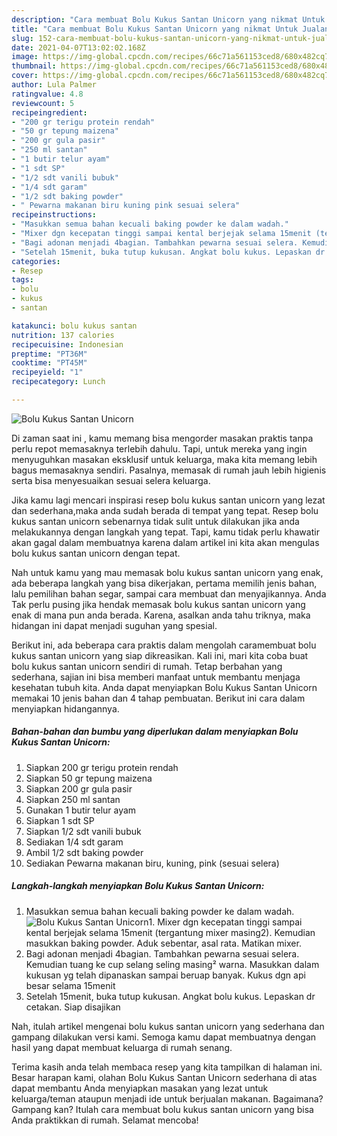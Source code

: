 ```yaml
---
description: "Cara membuat Bolu Kukus Santan Unicorn yang nikmat Untuk Jualan"
title: "Cara membuat Bolu Kukus Santan Unicorn yang nikmat Untuk Jualan"
slug: 152-cara-membuat-bolu-kukus-santan-unicorn-yang-nikmat-untuk-jualan
date: 2021-04-07T13:02:02.168Z
image: https://img-global.cpcdn.com/recipes/66c71a561153ced8/680x482cq70/bolu-kukus-santan-unicorn-foto-resep-utama.jpg
thumbnail: https://img-global.cpcdn.com/recipes/66c71a561153ced8/680x482cq70/bolu-kukus-santan-unicorn-foto-resep-utama.jpg
cover: https://img-global.cpcdn.com/recipes/66c71a561153ced8/680x482cq70/bolu-kukus-santan-unicorn-foto-resep-utama.jpg
author: Lula Palmer
ratingvalue: 4.8
reviewcount: 5
recipeingredient:
- "200 gr terigu protein rendah"
- "50 gr tepung maizena"
- "200 gr gula pasir"
- "250 ml santan"
- "1 butir telur ayam"
- "1 sdt SP"
- "1/2 sdt vanili bubuk"
- "1/4 sdt garam"
- "1/2 sdt baking powder"
- " Pewarna makanan biru kuning pink sesuai selera"
recipeinstructions:
- "Masukkan semua bahan kecuali baking powder ke dalam wadah."
- "Mixer dgn kecepatan tinggi sampai kental berjejak selama 15menit (tergantung mixer masing2). Kemudian masukkan baking powder. Aduk sebentar, asal rata. Matikan mixer."
- "Bagi adonan menjadi 4bagian. Tambahkan pewarna sesuai selera. Kemudian tuang ke cup selang seling masing² warna. Masukkan dalam kukusan yg telah dipanaskan sampai beruap banyak. Kukus dgn api besar selama 15menit"
- "Setelah 15menit, buka tutup kukusan. Angkat bolu kukus. Lepaskan dr cetakan. Siap disajikan"
categories:
- Resep
tags:
- bolu
- kukus
- santan

katakunci: bolu kukus santan 
nutrition: 137 calories
recipecuisine: Indonesian
preptime: "PT36M"
cooktime: "PT45M"
recipeyield: "1"
recipecategory: Lunch

---
```



![Bolu Kukus Santan Unicorn](https://img-global.cpcdn.com/recipes/66c71a561153ced8/680x482cq70/bolu-kukus-santan-unicorn-foto-resep-utama.jpg)

Di zaman  saat ini , kamu memang bisa mengorder masakan praktis tanpa perlu repot memasaknya terlebih dahulu. Tapi, untuk mereka yang ingin menyuguhkan masakan eksklusif untuk keluarga, maka kita memang lebih bagus memasaknya sendiri. Pasalnya, memasak di rumah jauh lebih higienis serta bisa menyesuaikan sesuai selera keluarga.

Jika kamu lagi mencari inspirasi resep bolu kukus santan unicorn yang lezat dan sederhana,maka anda sudah berada di tempat yang tepat. Resep bolu kukus santan unicorn  sebenarnya tidak sulit untuk dilakukan jika anda melakukannya dengan langkah yang tepat. Tapi, kamu tidak perlu khawatir akan gagal dalam membuatnya 
karena dalam artikel ini kita akan mengulas bolu kukus santan unicorn dengan tepat.  



Nah untuk kamu yang mau memasak bolu kukus santan unicorn yang enak, ada beberapa langkah yang bisa dikerjakan, pertama memilih jenis bahan, lalu pemilihan bahan segar, sampai cara membuat dan menyajikannya. Anda Tak perlu pusing jika hendak memasak bolu kukus santan unicorn yang enak di mana pun anda berada. Karena, asalkan anda  tahu triknya, maka hidangan ini dapat menjadi suguhan yang spesial.

Berikut ini, ada beberapa cara praktis  dalam mengolah caramembuat bolu kukus santan unicorn yang siap dikreasikan. Kali ini, mari kita coba buat bolu kukus santan unicorn sendiri di rumah. Tetap berbahan yang sederhana, sajian ini bisa memberi manfaat untuk membantu menjaga kesehatan tubuh kita. Anda dapat menyiapkan Bolu Kukus Santan Unicorn memakai 10 jenis bahan dan 4 tahap pembuatan. Berikut ini cara dalam menyiapkan hidangannya.

<!--inarticleads1-->

##### Bahan-bahan dan bumbu yang diperlukan dalam menyiapkan Bolu Kukus Santan Unicorn:

1. Siapkan 200 gr terigu protein rendah
1. Siapkan 50 gr tepung maizena
1. Siapkan 200 gr gula pasir
1. Siapkan 250 ml santan
1. Gunakan 1 butir telur ayam
1. Siapkan 1 sdt SP
1. Siapkan 1/2 sdt vanili bubuk
1. Sediakan 1/4 sdt garam
1. Ambil 1/2 sdt baking powder
1. Sediakan  Pewarna makanan biru, kuning, pink (sesuai selera)




<!--inarticleads2-->

##### Langkah-langkah menyiapkan Bolu Kukus Santan Unicorn:

1. Masukkan semua bahan kecuali baking powder ke dalam wadah.
<img src="https://img-global.cpcdn.com/steps/207573f51fbf2ad2/160x128cq70/bolu-kukus-santan-unicorn-langkah-memasak-1-foto.jpg" alt="Bolu Kukus Santan Unicorn">1. Mixer dgn kecepatan tinggi sampai kental berjejak selama 15menit (tergantung mixer masing2). Kemudian masukkan baking powder. Aduk sebentar, asal rata. Matikan mixer.
1. Bagi adonan menjadi 4bagian. Tambahkan pewarna sesuai selera. Kemudian tuang ke cup selang seling masing² warna. Masukkan dalam kukusan yg telah dipanaskan sampai beruap banyak. Kukus dgn api besar selama 15menit
1. Setelah 15menit, buka tutup kukusan. Angkat bolu kukus. Lepaskan dr cetakan. Siap disajikan




Nah, itulah artikel mengenai  bolu kukus santan unicorn  yang sederhana dan gampang dilakukan versi kami. Semoga kamu dapat membuatnya dengan hasil yang dapat membuat keluarga di rumah senang. 

Terima kasih anda telah membaca resep yang kita tampilkan di halaman ini. Besar harapan kami, olahan  Bolu Kukus Santan Unicorn sederhana di atas dapat membantu Anda menyiapkan masakan yang lezat untuk keluarga/teman ataupun menjadi ide untuk berjualan makanan. Bagaimana? Gampang kan? Itulah cara membuat bolu kukus santan unicorn yang bisa Anda praktikkan di rumah. Selamat mencoba!


